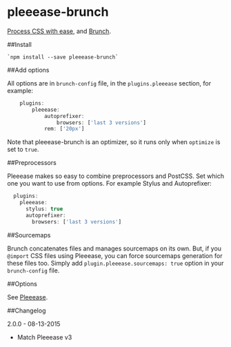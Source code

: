 pleeease-brunch
===============

[Process CSS with ease](https://github.com/iamvdo/pleeease), and [Brunch](https://github.com/brunch/brunch).

##Install

	`npm install --save pleeease-brunch`

##Add options

All options are in `brunch-config` file, in the `plugins.pleeease` section, for example:

```javascript
	plugins:
		pleeease:
			autoprefixer:
				browsers: ['last 3 versions']
			rem: ['20px']
```

Note that pleeease-brunch is an optimizer, so it runs only when `optimize` is set to `true`.

##Preprocessors

Pleeease makes so easy to combine preprocessors and PostCSS. Set which one you want to use from options. For example Stylus and Autoprefixer:

```javascript
  plugins:
    pleeease:
      stylus: true
      autoprefixer:
        browsers: ['last 3 versions']
```

##Sourcemaps

Brunch concatenates files and manages sourcemaps on its own. But, if you `@import` CSS files using Pleeease, you can force sourcemaps generation for these files too. Simply add `plugin.pleeease.sourcemaps: true` option in your `brunch-config` file.

##Options

See [Pleeease](http://pleeease.io/docs/#features).

##Changelog

2.0.0 - 08-13-2015
- Match Pleeease v3